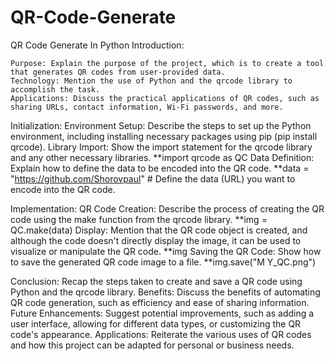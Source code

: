 # QR-Code-Generate
QR Code Generate In Python
Introduction:

    Purpose: Explain the purpose of the project, which is to create a tool that generates QR codes from user-provided data.
    Technology: Mention the use of Python and the qrcode library to accomplish the task.
    Applications: Discuss the practical applications of QR codes, such as sharing URLs, contact information, Wi-Fi passwords, and more.

Initialization:
Environment Setup: Describe the steps to set up the Python environment, including installing necessary packages using pip (pip install qrcode).
Library Import: Show the import statement for the qrcode library and any other necessary libraries.
**import qrcode as QC
Data Definition: Explain how to define the data to be encoded into the QR code.
**data = "https://github.com/Shorovpaul" # Define the data (URL) you want to encode into the QR code.

Implementation:
QR Code Creation: Describe the process of creating the QR code using the make function from the qrcode library.
**img = QC.make(data)
Display: Mention that the QR code object is created, and although the code doesn't directly display the image, it can be used to visualize or manipulate the QR code.
**img
Saving the QR Code: Show how to save the generated QR code image to a file.
**img.save("M Y_QC.png")

Conclusion:
    Recap the steps taken to create and save a QR code using Python and the qrcode library.
    Benefits: Discuss the benefits of automating QR code generation, such as efficiency and ease of sharing information.
    Future Enhancements: Suggest potential improvements, such as adding a user interface, allowing for different data types, or customizing the QR code's appearance.
    Applications: Reiterate the various uses of QR codes and how this project can be adapted for personal or business needs.
